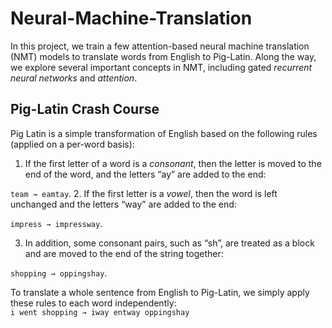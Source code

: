 # Neural-Machine-Translation

In this project, we train a few attention-based neural machine translation (NMT) models to
translate words from English to Pig-Latin. Along the way, we explore several
important concepts in NMT, including gated *recurrent neural networks* and *attention*.

## Pig-Latin Crash Course
Pig Latin is a simple transformation of English based on the following rules (applied on a per-word
basis):
1. If the first letter of a word is a *consonant*, then the letter is moved to the end of the word,
and the letters “ay” are added to the end: 

  `team → eamtay`.
2. If the first letter is a *vowel*, then the word is left unchanged and the letters “way” are added
to the end: 
  
  `impress → impressway`.

3. In addition, some consonant pairs, such as “sh”, are treated as a block and are moved to the end of the string together: 
  
  `shopping → oppingshay`.

To translate a whole sentence from English to Pig-Latin, we simply apply these rules to each word
independently:
<br>
`i went shopping → iway entway oppingshay`
